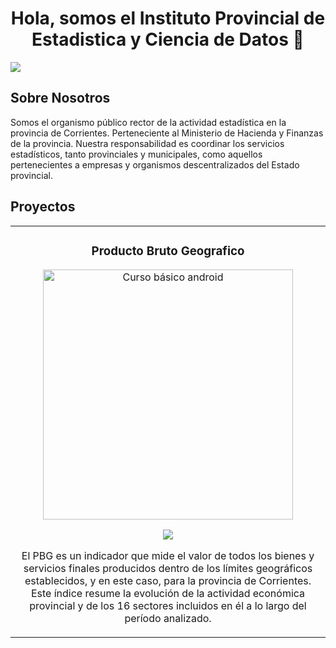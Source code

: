 
<div align="center">
<h1 align="center">Hola, somos el Instituto Provincial de Estadistica y Ciencia de Datos 👋</h1>
</div>
<img src="https://i.imgur.com/oIZlYoU.jpeg">
<br>

## Sobre Nosotros
Somos el organismo público rector de la actividad estadística en la provincia de Corrientes. 
Perteneciente al Ministerio de Hacienda y Finanzas de la provincia. 
Nuestra responsabilidad es coordinar los servicios estadísticos, tanto provinciales y municipales, como aquellos pertenecientes a empresas y organismos descentralizados del Estado provincial. 
<br>

## Proyectos
<table>
<tr>
<td width="50%">
<h3 align="center">Producto Bruto Geografico</h3>
<div align="center">
<a href="https://github.com/estadisticactes/PBG" target="_blank"><img src="https://i.imgur.com/DTvxahT.jpeg" width="400" alt="Curso básico android"></a>
<p>
<a href="https://github.com/estadisticactes/PBG" target="_blank">
<img src="https://img.shields.io/badge/CÓDIGO-ff9?style=for-the-badge&logo=github&logoColor=black">
</a>
</p>
<p>El PBG es un indicador que mide el valor de todos los bienes y servicios finales producidos dentro de los límites geográficos establecidos, y en este caso, para la provincia de Corrientes. Este índice resume la evolución de la actividad económica provincial y de los 16 sectores incluidos en él a lo largo del período analizado.</p>
</div>
 
                                                                                      
</td>  
</table>                                                                                 
</div>
<br>
